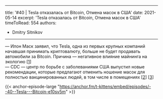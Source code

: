 
---
title: '#40 | Tesla отказалась от Bitcoin, Отмена масок в США'
date: 2021-05-14
excerpt: 'Tesla отказалась от Bitcoin, Отмена масок в США'
timeToRead: 554
authors:
  - Dmitry Sitnikov
---

— Илон Маск заявил, что Tesla, одна из первых крупных компаний начавшая принимать криптовалюту, больше не будет продавать автомобили за Bitcoin. Причина — негативное влияние майнинга на экологию [[1](https://www.forbes.ru/newsroom/milliardery/429199-mask-priostanovil-priem-oplaty-za-avtomobili-tesla-v-bitkoinah)]<br/>
— CDC — центр по борьбе с заболеваниями США выпустил новые рекомендации, которые предлагают отменить ношение масок для полностью вакцинированных людей, в том числе в помещениях [[2](https://www.cdc.gov/coronavirus/2019-ncov/vaccines/fully-vaccinated-guidance.html)] [[3](https://www.nytimes.com/2021/05/12/us/ohio-lottery-coronavirus-vaccine.html)]

{{< anchor-episode-large "https://anchor.fm/t-kittens/embed/episodes/--40--Tesla---Bitcoin-e10sv5m" >}}
